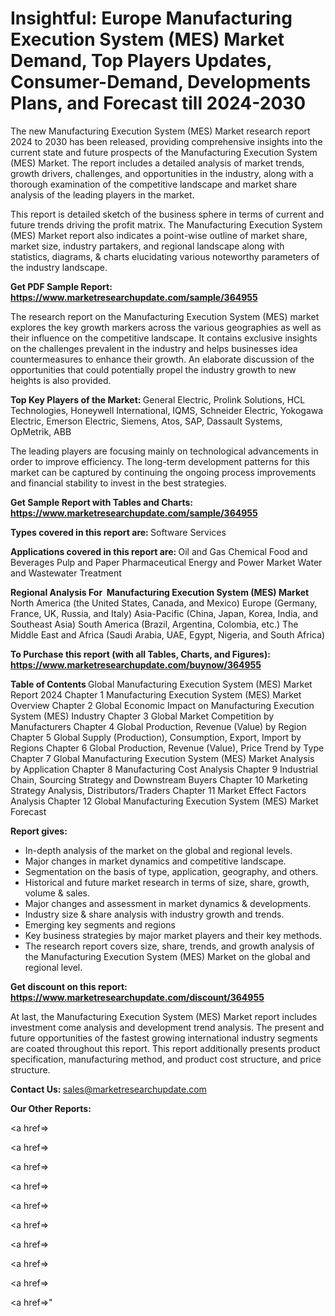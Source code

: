 # Insightful: Europe Manufacturing Execution System (MES) Market Demand, Top Players Updates, Consumer-Demand, Developments Plans, and Forecast till 2024-2030

The new Manufacturing Execution System (MES) Market research report 2024 to 2030 has been released, providing comprehensive insights into the current state and future prospects of the Manufacturing Execution System (MES) Market. The report includes a detailed analysis of market trends, growth drivers, challenges, and opportunities in the industry, along with a thorough examination of the competitive landscape and market share analysis of the leading players in the market.

This report is detailed sketch of the business sphere in terms of current and future trends driving the profit matrix. The Manufacturing Execution System (MES) Market report also indicates a point-wise outline of market share, market size, industry partakers, and regional landscape along with statistics, diagrams, &amp; charts elucidating various noteworthy parameters of the industry landscape.

<strong><b>Get PDF Sample Report: <a href=https://www.marketresearchupdate.com/sample/364955>https://www.marketresearchupdate.com/sample/364955</a></b></strong>

The research report on the Manufacturing Execution System (MES) market explores the key growth markers across the various geographies as well as their influence on the competitive landscape. It contains exclusive insights on the challenges prevalent in the industry and helps businesses idea countermeasures to enhance their growth. An elaborate discussion of the opportunities that could potentially propel the industry growth to new heights is also provided.

<strong><b>Top Key Players of the Market:
</b></strong>General Electric, Prolink Solutions, HCL Technologies, Honeywell International, IQMS, Schneider Electric, Yokogawa Electric, Emerson Electric, Siemens, Atos, SAP, Dassault Systems, OpMetrik, ABB<strong><b>
</b></strong>

The leading players are focusing mainly on technological advancements in order to improve efficiency. The long-term development patterns for this market can be captured by continuing the ongoing process improvements and financial stability to invest in the best strategies.

<strong><b>Get Sample Report with Tables and Charts: <a href=https://www.marketresearchupdate.com/sample/364955>https://www.marketresearchupdate.com/sample/364955</a></b></strong>

<strong><b>Types covered in this report are:
</b></strong>Software
Services<strong><b>
</b></strong>

<strong><b>Applications covered in this report are:
</b></strong>Oil and Gas
Chemical
Food and Beverages
Pulp and Paper
Pharmaceutical
Energy and Power Market
Water and Wastewater Treatment<strong><b>
</b></strong>

<strong><b>Regional Analysis For  Manufacturing Execution System (MES) Market</b></strong><strong><b>
</b></strong>North America (the United States, Canada, and Mexico)
Europe (Germany, France, UK, Russia, and Italy)
Asia-Pacific (China, Japan, Korea, India, and Southeast Asia)
South America (Brazil, Argentina, Colombia, etc.)
The Middle East and Africa (Saudi Arabia, UAE, Egypt, Nigeria, and South Africa)

<strong><b>To Purchase this report (with all Tables, Charts, and Figures): <a href=https://www.marketresearchupdate.com/buynow/364955>https://www.marketresearchupdate.com/buynow/364955</a></b></strong>

<strong><b>Table of Contents</b></strong><strong><b>
</b></strong>Global Manufacturing Execution System (MES) Market Report 2024
Chapter 1 Manufacturing Execution System (MES) Market Overview
Chapter 2 Global Economic Impact on Manufacturing Execution System (MES) Industry
Chapter 3 Global Market Competition by Manufacturers
Chapter 4 Global Production, Revenue (Value) by Region
Chapter 5 Global Supply (Production), Consumption, Export, Import by Regions
Chapter 6 Global Production, Revenue (Value), Price Trend by Type
Chapter 7 Global Manufacturing Execution System (MES) Market Analysis by Application
Chapter 8 Manufacturing Cost Analysis
Chapter 9 Industrial Chain, Sourcing Strategy and Downstream Buyers
Chapter 10 Marketing Strategy Analysis, Distributors/Traders
Chapter 11 Market Effect Factors Analysis
Chapter 12 Global Manufacturing Execution System (MES) Market Forecast

<strong><b>Report gives:</b></strong>

- In-depth analysis of the market on the global and regional levels.
- Major changes in market dynamics and competitive landscape.
- Segmentation on the basis of type, application, geography, and others.
- Historical and future market research in terms of size, share, growth, volume &amp; sales.
- Major changes and assessment in market dynamics &amp; developments.
- Industry size &amp; share analysis with industry growth and trends.
- Emerging key segments and regions
- Key business strategies by major market players and their key methods.
- The research report covers size, share, trends, and growth analysis of the Manufacturing Execution System (MES) Market on the global and regional level.

<strong><b>Get discount on this report: <a href=https://www.marketresearchupdate.com/discount/364955>https://www.marketresearchupdate.com/discount/364955</a></b></strong>

At last, the Manufacturing Execution System (MES) Market report includes investment come analysis and development trend analysis. The present and future opportunities of the fastest growing international industry segments are coated throughout this report. This report additionally presents product specification, manufacturing method, and product cost structure, and price structure.

<strong><b>Contact Us:
</b></strong>sales@marketresearchupdate.com

<strong>Our Other Reports:</strong>

<a href=></a>

<a href=></a>

<a href=></a>

<a href=></a>

<a href=></a>

<a href=></a>

<a href=></a>

<a href=></a>

<a href=></a>

<a href=></a>"
